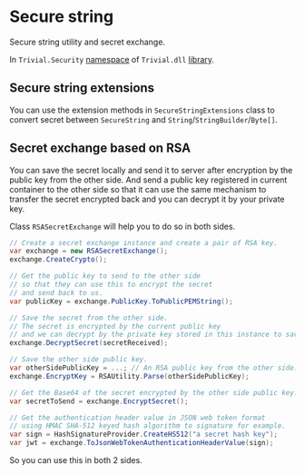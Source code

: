 # Secure string

Secure string utility and secret exchange.

In `Trivial.Security` [namespace](../) of `Trivial.dll` [library](../../).

## Secure string extensions

You can use the extension methods in `SecureStringExtensions` class to convert secret between `SecureString` and `String`/`StringBuilder`/`Byte[]`.

## Secret exchange based on RSA

You can save the secret locally and send it to server after encryption by the public key from the other side. And send a public key registered in current container to the other side so that it can use the same mechanism to transfer the secret encrypted back and you can decrypt it by your private key.

Class `RSASecretExchange` will help you to do so in both sides.

```csharp
// Create a secret exchange instance and create a pair of RSA key.
var exchange = new RSASecretExchange();
exchange.CreateCrypto();

// Get the public key to send to the other side
// so that they can use this to encrypt the secret
// and send back to us.
var publicKey = exchange.PublicKey.ToPublicPEMString();

// Save the secret from the other side.
// The secret is encrypted by the current public key
// and we can decrypt by the private key stored in this instance to save.
exchange.DecryptSecret(secretReceived);

// Save the other side public key.
var otherSidePublicKey = ...; // An RSA public key from the other side.
exchange.EncryptKey = RSAUtility.Parse(otherSidePublicKey);

// Get the Base64 of the secret encrypted by the other side public key.
var secretToSend = exchange.EncryptSecret();

// Get the authentication header value in JSON web token format
// using HMAC SHA-512 keyed hash algorithm to signature for example.
var sign = HashSignatureProvider.CreateHS512("a secret hash key");
var jwt = exchange.ToJsonWebTokenAuthenticationHeaderValue(sign);
```

So you can use this in both 2 sides.
